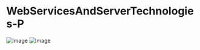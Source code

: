# WebServicesAndServerTechnologies-P
![Image](https://github.com/user-attachments/assets/3125e337-eddc-4010-9ea9-3a72e2bddfba)
![Image](https://github.com/user-attachments/assets/66c9d935-3603-4ec1-ae5f-bb3edf123283)
